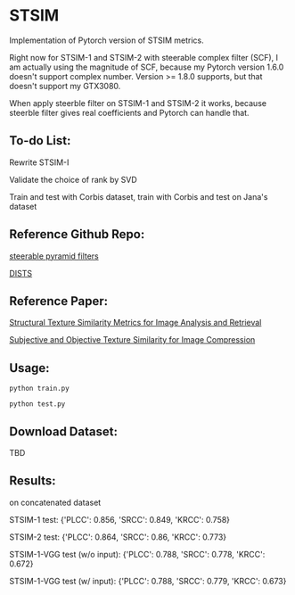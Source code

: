# STSIM

Implementation of Pytorch version of STSIM metrics.

Right now for STSIM-1 and STSIM-2 with steerable complex filter (SCF), I am actually using the magnitude of SCF,
because my Pytorch version 1.6.0 doesn't support complex number. Version >= 1.8.0 supports, but that doesn't support my GTX3080.

When apply steerble filter on STSIM-1 and STSIM-2 it works, because steerble filter gives real coefficients and Pytorch can handle that.

## To-do List:

Rewrite STSIM-I

Validate the choice of rank by SVD

Train and test with Corbis dataset, train with Corbis and test on Jana's dataset

## Reference Github Repo:
[steerable pyramid filters](https://github.com/LabForComputationalVision/pyPyrTools)

[DISTS](https://github.com/dingkeyan93/DISTS)

## Reference Paper:
[Structural Texture Similarity Metrics for Image Analysis and Retrieval](http://users.eecs.northwestern.edu/~pappas/papers/zujovic_tip13.pdf)

[Subjective and Objective Texture Similarity for Image Compression](https://www.researchgate.net/profile/Huib_Ridder/publication/261466382_Subjective_and_objective_texture_similarity_for_image_compression/links/54d38b270cf2b0c6146daf4b.pdf)

## Usage:

`python train.py`

`python test.py`

## Download Dataset:

TBD

## Results:

on concatenated dataset

STSIM-1 test: {'PLCC': 0.856, 'SRCC': 0.849, 'KRCC': 0.758}

STSIM-2 test: {'PLCC': 0.864, 'SRCC': 0.86, 'KRCC': 0.773}

STSIM-1-VGG test (w/o input): {'PLCC': 0.788, 'SRCC': 0.778, 'KRCC': 0.672}

STSIM-1-VGG test (w/ input):  {'PLCC': 0.788, 'SRCC': 0.779, 'KRCC': 0.673}